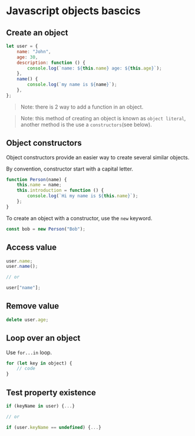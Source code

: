 # Javascript objects bascics

## Create an object

```js
let user = {
    name: "John",
    age: 30,
    description: function () {
        console.log(`name: ${this.name} age: ${this.age}`);
    },
    name() {
        console.log(`my name is ${name}`);
    },
};
```
>Note: there is 2 way to add a function in an object.

>Note: this method of creating an object is known as `object literal`, 
> another method is the use a `constructors`(see below).

## Object constructors

Object constructors provide an easier way to create several similar objects.

By convention, constructor start with a capital letter.

```js
function Person(name) {
    this.name = name;
    this.introduction = function () {
        console.log(`Hi my name is ${this.name}`);
    };
}
```
To create an object with a constructor, use the `new` keyword.

```js
const bob = new Person("Bob");
```

## Access value

```js
user.name;
user.name();

// or

user["name"];
```

## Remove value

```js
delete user.age;
```

## Loop over an object

Use `for...in` loop.

```js
for (let key in object) {
    // code
}
```

## Test property existence

```js
if (keyName in user) {...}

// or

if (user.keyName == undefined) {...}
``` 
